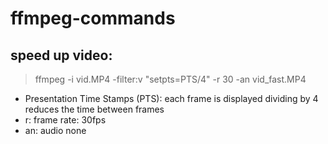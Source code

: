 # ffmpeg-commands
## speed up video:
> ffmpeg -i vid.MP4 -filter:v "setpts=PTS/4" -r 30 -an vid_fast.MP4
- Presentation Time Stamps (PTS): each frame is displayed dividing by 4 reduces the time between frames
- r: frame rate: 30fps
- an: audio none

